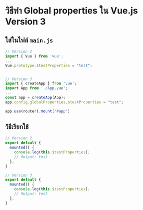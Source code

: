 # วิธีทำ Global properties ใน Vue.js Version 3

## ใส่ในไฟล์ `main.js`
```javascript
// Version 2
import { Vue } from 'vue';
...
Vue.prototype.$testProperties = "test";


// Version 3
import { createApp } from 'vue';
import App from './App.vue';
...
const app = createApp(App);
app.config.globalProperties.$testProperties = "test";

app.use(router).mount('#app')
```

## วิธีเรียกใช้
```javascript
// Version 2
export default {
  mounted() {
    console.log(this.$testProperties);
    // Output: test
  },
}

// Version 3
export default {
  mounted() {
    console.log(this.$testProperties);
    // Output: test
  },
}
```
